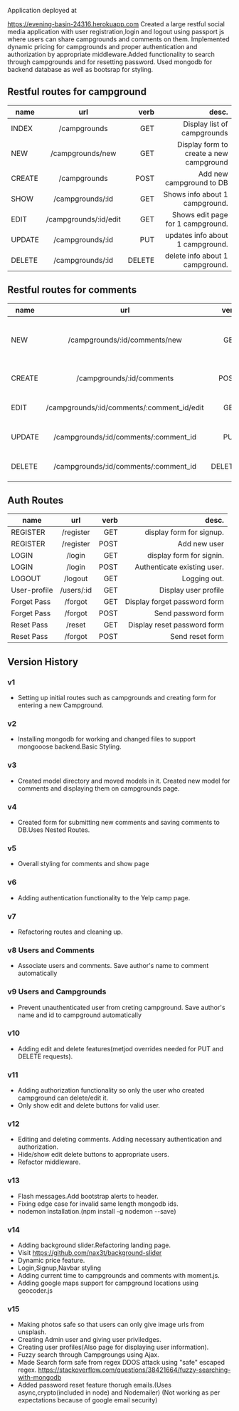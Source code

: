 Application deployed at

https://evening-basin-24316.herokuapp.com
Created a large restful social media application with user registration,login and logout using passport js where users can share campgrounds and comments on them. Implemented dynamic pricing for campgrounds and proper authentication and authorization by appropriate middleware.Added functionality to search through campgrounds and for resetting password. Used mongodb for backend database as well as bootsrap for styling.


## Restful routes for campground
| name      |    url                    |    verb   |        desc.                                |
|---------- |:-------------------------:|----------:|--------------------------------------------:|
| INDEX     |   /campgrounds            |    GET    |         Display list of campgrounds         |
| NEW       |   /campgrounds/new        |    GET    |      Display form to create a new campground|
| CREATE    |   /campgrounds            |    POST   |       Add new campground to DB              |
| SHOW      |   /campgrounds/:id        |    GET    |       Shows info about 1 campground.        |
| EDIT      |   /campgrounds/:id/edit   |    GET    |       Shows edit page for 1 campground.     |
| UPDATE    |   /campgrounds/:id        |    PUT    |       updates info about 1 campground.      |
| DELETE    |   /campgrounds/:id        |    DELETE |      delete info about 1 campground.        |

## Restful routes for comments
| name      |      url                                  |     verb  |                desc.                          |
|---------- |:-----------------------------------------:|----------:|----------------------------------------------:|
| NEW       | /campgrounds/:id/comments/new             |   GET     |     display form for comment. Nested route.   | 
| CREATE    | /campgrounds/:id/comments                 |   POST    |     Add new comment for campground.           | 
| EDIT      | /campgrounds/:id/comments/:comment_id/edit|   GET     |    Shows edit page for 1 comment.             | 
| UPDATE    | /campgrounds/:id/comments/:comment_id     |   PUT     |     updates info about 1 campground.          | 
| DELETE    | /campgrounds/:id/comments/:comment_id     |   DELETE  |     updates info about 1 campground.          | 


## Auth Routes
| name          |    url                    |    verb   |        desc.                                |
|----------     |:-------------------------:|----------:|--------------------------------------------:|
| REGISTER      |       /register           |     GET   |           display form for signup.          | 
| REGISTER      |       /register           |     POST  |           Add new user                      | 
| LOGIN         |       /login              |     GET   |           display form for signin.          | 
| LOGIN         |       /login              |     POST  |           Authenticate existing user.       | 
| LOGOUT        |       /logout             |     GET   |           Logging out.                      | 
| User-profile  |       /users/:id          |     GET   |           Display user profile              |
| Forget Pass   |       /forgot             |     GET   |           Display forget password form      |
| Forget Pass   |       /forgot             |     POST  |           Send password form                |
| Reset Pass    |       /reset             |     GET   |           Display reset password form        |
| Reset Pass    |       /forgot             |     POST  |           Send reset form                   |


## Version History

### v1
* Setting up initial routes such as campgrounds and creating form for entering a new Campground.
 
### v2
* Installing mongodb for working and changed files to support mongooose backend.Basic Styling.

### v3
*  Created model directory and moved models in it. Created new model for comments and displaying them on campgrounds page.

### v4
* Created form for submitting new comments and saving comments to DB.Uses Nested Routes.

### v5
* Overall styling for comments and show page

### v6
* Adding authentication functionality to the Yelp camp page.

### v7
* Refactoring routes and cleaning up.

### v8 Users and Comments
* Associate users and comments. Save author's name to comment automatically

### v9 Users and Campgrounds
* Prevent unauthenticated user from creting campground. Save author's name and id to campground automatically

### v10
* Adding edit and delete features(metjod overrides needed for PUT and DELETE requests).

### v11
* Adding authorization functionality so only the user who created campground can delete/edit it.
* Only show edit and delete buttons for valid user.


### v12
* Editing and deleting comments. Adding necessary authentication and authorization. 
* Hide/show edit delete buttons to appropriate users.
* Refactor middleware.

### v13
* Flash messages.Add bootstrap alerts to header.
* Fixing edge case for invalid same length mongodb ids.
* nodemon installation.(npm install -g nodemon --save)


### v14
* Adding background slider.Refactoring landing page.
* Visit https://github.com/nax3t/background-slider
* Dynamic price feature.
* Login,Signup,Navbar styling
* Adding current time to campgrounds and comments with moment.js.
* Adding google maps support for campground locations using geocoder.js


### v15
* Making photos safe so that users can only give image urls from unsplash.
* Creating Admin user and giving user priviledges.
* Creating user profiles(Also page for displaying user information).
* Fuzzy search through Campgroungs using Ajax.
* Made Search form safe from regex DDOS attack using "safe" escaped regex.
https://stackoverflow.com/questions/38421664/fuzzy-searching-with-mongodb
* Added password reset feature thorugh emails.(Uses async,crypto(included in node) and Nodemailer)
(Not working as per expectations because of google email security)






